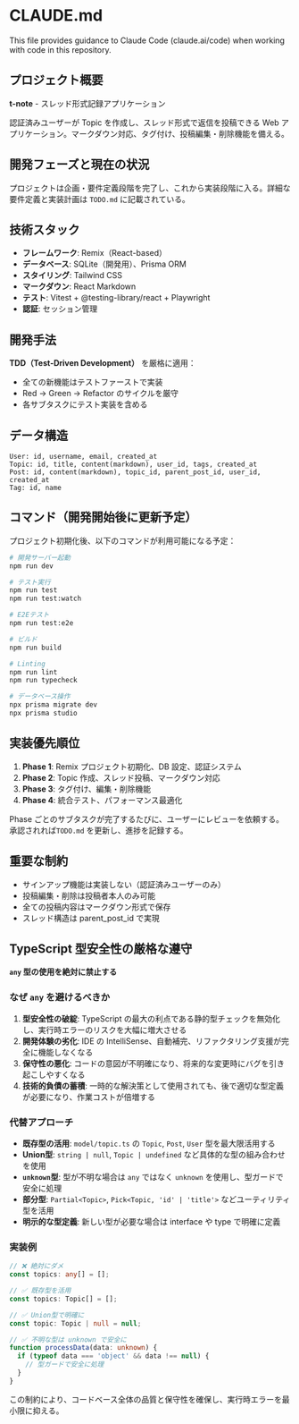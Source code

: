 # CLAUDE.md

This file provides guidance to Claude Code (claude.ai/code) when working with code in this repository.

## プロジェクト概要

**t-note** - スレッド形式記録アプリケーション

認証済みユーザーが Topic を作成し、スレッド形式で返信を投稿できる Web アプリケーション。マークダウン対応、タグ付け、投稿編集・削除機能を備える。

## 開発フェーズと現在の状況

プロジェクトは企画・要件定義段階を完了し、これから実装段階に入る。詳細な要件定義と実装計画は `TODO.md` に記載されている。

## 技術スタック

- **フレームワーク**: Remix（React-based）
- **データベース**: SQLite（開発用）、Prisma ORM
- **スタイリング**: Tailwind CSS
- **マークダウン**: React Markdown
- **テスト**: Vitest + @testing-library/react + Playwright
- **認証**: セッション管理

## 開発手法

**TDD（Test-Driven Development）** を厳格に適用：

- 全ての新機能はテストファーストで実装
- Red → Green → Refactor のサイクルを厳守
- 各サブタスクにテスト実装を含める

## データ構造

```
User: id, username, email, created_at
Topic: id, title, content(markdown), user_id, tags, created_at
Post: id, content(markdown), topic_id, parent_post_id, user_id, created_at
Tag: id, name
```

## コマンド（開発開始後に更新予定）

プロジェクト初期化後、以下のコマンドが利用可能になる予定：

```bash
# 開発サーバー起動
npm run dev

# テスト実行
npm run test
npm run test:watch

# E2Eテスト
npm run test:e2e

# ビルド
npm run build

# Linting
npm run lint
npm run typecheck

# データベース操作
npx prisma migrate dev
npx prisma studio
```

## 実装優先順位

1. **Phase 1**: Remix プロジェクト初期化、DB 設定、認証システム
2. **Phase 2**: Topic 作成、スレッド投稿、マークダウン対応
3. **Phase 3**: タグ付け、編集・削除機能
4. **Phase 4**: 統合テスト、パフォーマンス最適化

Phase ごとのサブタスクが完了するたびに、ユーザーにレビューを依頼する。
承認されれば`TODO.md` を更新し、進捗を記録する。

## 重要な制約

- サインアップ機能は実装しない（認証済みユーザーのみ）
- 投稿編集・削除は投稿者本人のみ可能
- 全ての投稿内容はマークダウン形式で保存
- スレッド構造は parent_post_id で実現

## TypeScript 型安全性の厳格な遵守

**`any` 型の使用を絶対に禁止する**

### なぜ `any` を避けるべきか

1. **型安全性の破綻**: TypeScript の最大の利点である静的型チェックを無効化し、実行時エラーのリスクを大幅に増大させる
2. **開発体験の劣化**: IDE の IntelliSense、自動補完、リファクタリング支援が完全に機能しなくなる
3. **保守性の悪化**: コードの意図が不明確になり、将来的な変更時にバグを引き起こしやすくなる
4. **技術的負債の蓄積**: 一時的な解決策として使用されても、後で適切な型定義が必要になり、作業コストが倍増する

### 代替アプローチ

- **既存型の活用**: `model/topic.ts` の `Topic`, `Post`, `User` 型を最大限活用する
- **Union型**: `string | null`, `Topic | undefined` など具体的な型の組み合わせを使用
- **`unknown`型**: 型が不明な場合は `any` ではなく `unknown` を使用し、型ガードで安全に処理
- **部分型**: `Partial<Topic>`, `Pick<Topic, 'id' | 'title'>` などユーティリティ型を活用
- **明示的な型定義**: 新しい型が必要な場合は interface や type で明確に定義

### 実装例

```typescript
// ❌ 絶対にダメ
const topics: any[] = [];

// ✅ 既存型を活用
const topics: Topic[] = [];

// ✅ Union型で明確に
const topic: Topic | null = null;

// ✅ 不明な型は unknown で安全に
function processData(data: unknown) {
  if (typeof data === 'object' && data !== null) {
    // 型ガードで安全に処理
  }
}
```

この制約により、コードベース全体の品質と保守性を確保し、実行時エラーを最小限に抑える。
